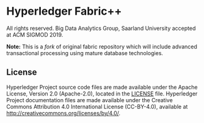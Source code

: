 
# Hyperledger Fabric++
All rights reserved. Big Data Analytics Group, Saarland University accepted at ACM SIGMOD 2019.

**Note:** This is a _fork_ of original fabric repository which will include advanced transactional processing using mature database technologies.

## License <a name="license"></a>

Hyperledger Project source code files are made available under the Apache License, Version 2.0 (Apache-2.0), located in the [LICENSE](LICENSE) file. Hyperledger Project documentation files are made available under the Creative Commons Attribution 4.0 International License (CC-BY-4.0), available at http://creativecommons.org/licenses/by/4.0/.
